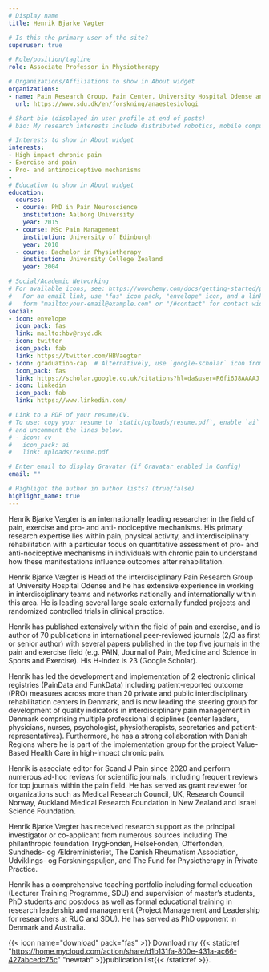 ```yaml
---
# Display name
title: Henrik Bjarke Vægter

# Is this the primary user of the site?
superuser: true

# Role/position/tagline
role: Associate Professor in Physiotherapy

# Organizations/Affiliations to show in About widget
organizations:
- name: Pain Research Group, Pain Center, University Hospital Odense and Department of Clinical Research, University of Southern Denmark
  url: https://www.sdu.dk/en/forskning/anaestesiologi

# Short bio (displayed in user profile at end of posts)
# bio: My research interests include distributed robotics, mobile computing and programmable matter.

# Interests to show in About widget
interests:
- High impact chronic pain
- Exercise and pain
- Pro- and antinociceptive mechanisms
- 
# Education to show in About widget
education:
  courses:
  - course: PhD in Pain Neuroscience
    institution: Aalborg University
    year: 2015
  - course: MSc Pain Management
    institution: University of Edinburgh
    year: 2010
  - course: Bachelor in Physiotherapy
    institution: University College Zealand
    year: 2004

# Social/Academic Networking
# For available icons, see: https://wowchemy.com/docs/getting-started/page-builder/#icons
#   For an email link, use "fas" icon pack, "envelope" icon, and a link in the
#   form "mailto:your-email@example.com" or "/#contact" for contact widget.
social:
- icon: envelope
  icon_pack: fas
  link: mailto:hbv@rsyd.dk
- icon: twitter
  icon_pack: fab
  link: https://twitter.com/HBVaegter
- icon: graduation-cap  # Alternatively, use `google-scholar` icon from `ai` icon pack
  icon_pack: fas
  link: https://scholar.google.co.uk/citations?hl=da&user=R6fi6J8AAAAJ
- icon: linkedin
  icon_pack: fab
  link: https://www.linkedin.com/

# Link to a PDF of your resume/CV.
# To use: copy your resume to `static/uploads/resume.pdf`, enable `ai` icons in `params.toml`, 
# and uncomment the lines below.
# - icon: cv
#   icon_pack: ai
#   link: uploads/resume.pdf

# Enter email to display Gravatar (if Gravatar enabled in Config)
email: ""

# Highlight the author in author lists? (true/false)
highlight_name: true
---
```


Henrik Bjarke Vægter is an internationally leading researcher in the field of pain, exercise and pro- and anti- nociceptive mechanisms. His primary research expertise lies within pain, physical activity, and interdisciplinary rehabilitation with a particular focus on quantitative assessment of pro- and anti-nociceptive mechanisms in individuals with chronic pain to understand how these manifestations influence outcomes after rehabilitation.

Henrik Bjarke Vægter is Head of the interdisciplinary Pain Research Group at University Hospital Odense and he has extensive experience in working in interdisciplinary teams and networks nationally and internationally within this area. He is leading several large scale externally funded projects and randomized controlled trials in clinical practice.

Henrik has published extensively within the field of pain and exercise, and is author of 70 publications in international peer-reviewed journals (2/3 as first or senior author) with several papers published in the top five journals in the pain and exercise field (e.g. PAIN, Journal of Pain, Medicine and Science in Sports and Exercise). His H-index is 23 (Google Scholar).

Henrik has led the development and implementation of 2 electronic clinical registries (PainData and FunkData) including patient-reported outcome (PRO) measures across more than 20 private and public interdisciplinary rehabilitation centers in Denmark, and is now leading the steering group for development of quality indicators in interdisciplinary pain management in Denmark comprising multiple professional disciplines (center leaders, physicians, nurses, psychologist, physiotherapists, secretaries and patient-representatives). Furthermore, he has a strong collaboration with Danish Regions where he is part of the implementation group for the project Value- Based Health Care in high-impact chronic pain.

Henrik is associate editor for Scand J Pain since 2020 and perform numerous ad-hoc reviews for scientific journals, including frequent reviews for top journals within the pain field. He has served as grant reviewer for organizations such as Medical Research Council, UK, Research Council Norway, Auckland Medical Research Foundation in New Zealand and Israel Science Foundation.

Henrik Bjarke Vægter has received research support as the principal investigator or co-applicant from numerous sources including The philanthropic foundation TrygFonden, HelseFonden, Offerfonden, Sundheds- og Ældreministeriet, The Danish Rheumatism Association, Udviklings- og Forskningspuljen, and The Fund for Physiotherapy in Private Practice.

Henrik has a comprehensive teaching portfolio including formal education (Lecturer Training Programme, SDU) and supervision of master’s students, PhD students and postdocs as well as formal educational training in research leadership and management (Project Management and Leadership for researchers at RUC and SDU). He has served as PhD opponent in Denmark and Australia.

{{< icon name="download" pack="fas" >}} Download my {{< staticref "https://home.mycloud.com/action/share/d1b131fa-800e-431a-ac66-427abcedc75c" "newtab" >}}publication list{{< /staticref >}}.
